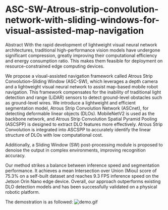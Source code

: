 # ASC-SW-Atrous-strip-convolution-network-with-sliding-windows-for-visual-assisted-map-navigation

Abstract
With the rapid development of lightweight visual neural network architectures, traditional high-performance vision models have undergone significant compression, greatly improving their computational efficiency and energy consumption ratio. This makes them feasible for deployment on resource-constrained edge computing devices.

We propose a visual-assisted navigation framework called Atrous Strip Convolution–Sliding Window (ASC-SW), which leverages a depth camera and a lightweight visual neural network to assist map-based mobile robot navigation. This framework compensates for the inability of traditional light detection and range (LiDAR) sensors to detect ground-level obstacles such as ground-level wires.
We introduce a lightweight and efficient segmentation model, Atrous Strip Convolution Network (ASCnet), for detecting deformable linear objects (DLOs). MobileNetV2 is used as the backbone network, and Atrous Strip Convolution Spatial Pyramid Pooling (ASCSPP) is designed to extract DLO features more effectively. Atrous Strip Convolution is integrated into ASCSPP to accurately identify the linear structure of DLOs with low computational cost.

Additionally, a Sliding Window (SW) post-processing module is proposed to denoise the output in complex environments, improving recognition accuracy.

Our method strikes a balance between inference speed and segmentation performance. It achieves a mean Intersection over Union (Miou) score of 75.3\% on a self-built dataset and reaches 9.3 FPS inference speed on the Jetson Orin Nano edge device. Overall, our approach outperforms existing DLO detection models and has been successfully validated on a physical robotic platform.

The demostration is as followed:
![demo.gif](https://github.com/Gugu-c/ASC-SW-Atrous-strip-convolution-network-with-sliding-windows-for-visual-assisted-map-navigation/blob/main/asc-sw.gif)
